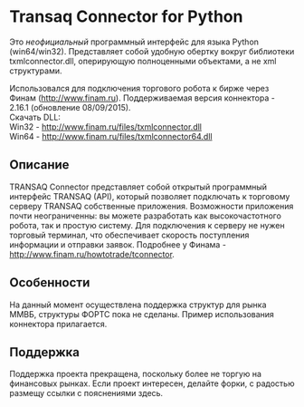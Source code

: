 ﻿# Transaq Connector for Python
Это *неофициальный* программный интерфейс для языка Python (win64/win32).
Представляет собой удобную обертку вокруг библиотеки txmlconnector.dll, оперирующую полноценными объектами, а не xml структурами.

Использовался для подключения торгового робота к бирже через Финам (http://www.finam.ru).
Поддерживаемая версия коннектора - 2\.16\.1 (обновление 08/09/2015).  
Скачать DLL:  
Win32 - http://www.finam.ru/files/txmlconnector.dll  
Win64 - http://www.finam.ru/files/txmlconnector64.dll

## Описание
TRANSAQ Connector представляет собой открытый программный интерфейс TRANSAQ (API), который позволяет подключать к торговому серверу TRANSAQ собственные приложения.
Возможности приложения почти неограниченны: вы можете разработать как высокочастотного робота, так и простую систему.
Для подключения к серверу не нужен торговый терминал, что обеспечивает скорость поступления информации и отправки заявок.
Подробнее у Финама - http://www.finam.ru/howtotrade/tconnector.

## Особенности
На данный момент осуществлена поддержка структур для рынка ММВБ, структуры ФОРТС пока не сделаны.
Пример использования коннектора прилагается.

## Поддержка
Поддержка проекта прекращена, поскольку более не торгую на финансовых рынках.
Если проект интересен, делайте форки, с радостью размещу ссылки с пояснениями здесь.
